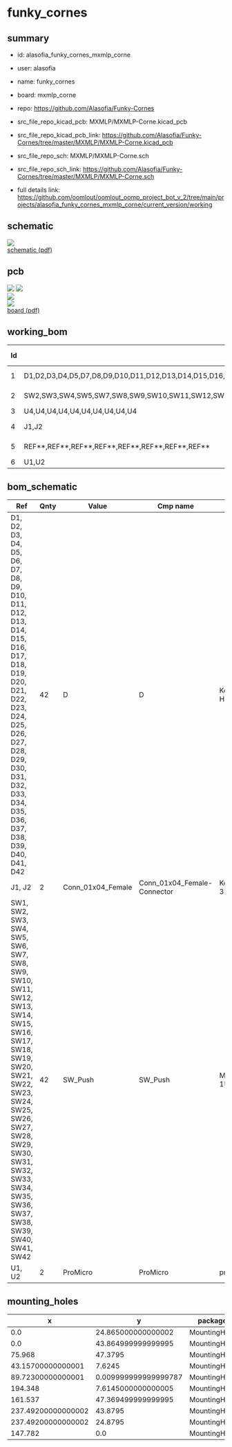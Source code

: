 # funky_cornes
 
## summary 
* id: alasofia_funky_cornes_mxmlp_corne
* user: alasofia
* name: funky_cornes
* board: mxmlp_corne
* repo: https://github.com/Alasofia/Funky-Cornes
* src_file_repo_kicad_pcb: MXMLP/MXMLP-Corne.kicad_pcb
* src_file_repo_kicad_pcb_link: https://github.com/Alasofia/Funky-Cornes/tree/master/MXMLP/MXMLP-Corne.kicad_pcb


* src_file_repo_sch: MXMLP/MXMLP-Corne.sch
* src_file_repo_sch_link: https://github.com/Alasofia/Funky-Cornes/tree/master/MXMLP/MXMLP-Corne.sch
* full details link: https://github.com/oomlout/oomlout_oomp_project_bot_v_2/tree/main/projects/alasofia_funky_cornes_mxmlp_corne/current_version/working  

## schematic  
![](working_schematic_600.png)  
[schematic (pdf)](working_schematic.pdf)  

## pcb  
![](working_3d_600.png) 
![](working_3d_front_600.png)  
![](working_3d_back_600.png)  
![](working_600.png)  
[board (pdf)](working.pdf)  

## working_bom
| Id | Designator | Footprint | Quantity | Designation | Supplier and ref |  | None | 
| --- | --- | --- | --- | --- | --- | --- | --- | 
| 1 | D1,D2,D3,D4,D5,D7,D8,D9,D10,D11,D12,D13,D14,D15,D16,D17,D18,D19,D20,D21,D23,D24,D25,D27,D29,D30,D31,D32,D33,D34,D35,D36,D37,D38,D39,D40,D41,D42,D22,D6,D28,D26 | Diode-Hybrid-Back | 42 | D |  |  | [''] | 
| 2 | SW2,SW3,SW4,SW5,SW7,SW8,SW9,SW10,SW11,SW12,SW13,SW14,SW15,SW16,SW17,SW18,SW19,SW20,SW21,SW42,SW37,SW38,SW39,SW40,SW41,SW25,SW26,SW28,SW24,SW29,SW35,SW36,SW22,SW23,SW30,SW31,SW32,SW33,SW34,SW1,SW6,SW27 | MXMountLP-1U | 42 | SW_Push |  |  | [''] | 
| 3 | U4,U4,U4,U4,U4,U4,U4,U4,U4,U4 | MountingHole | 10 | HOLE |  |  | [''] | 
| 4 | J1,J2 | TRRS-PJ-320A | 2 | Conn_01x04_Female |  |  | [''] | 
| 5 | REF**,REF**,REF**,REF**,REF**,REF**,REF**,REF** | breakaway-mousebites | 8 | breakaway-mousebites |  |  | [''] | 
| 6 | U1,U2 | ProMicro | 2 | ProMicro |  |  | [''] | 


## bom_schematic
| Ref | Qnty | Value | Cmp name | Footprint | Description | Vendor | DNP | 
| --- | --- | --- | --- | --- | --- | --- | --- | 
| D1, D2, D3, D4, D5, D6, D7, D8, D9, D10, D11, D12, D13, D14, D15, D16, D17, D18, D19, D20, D21, D22, D23, D24, D25, D26, D27, D28, D29, D30, D31, D32, D33, D34, D35, D36, D37, D38, D39, D40, D41, D42 | 42 | D | D | Keebio-Parts:Diode-Hybrid-Back | Diode |  |  | 
| J1, J2 | 2 | Conn_01x04_Female | Conn_01x04_Female-Connector | Keebio-Parts:TRRS-PJ-320A |  |  |  | 
| SW1, SW2, SW3, SW4, SW5, SW6, SW7, SW8, SW9, SW10, SW11, SW12, SW13, SW14, SW15, SW16, SW17, SW18, SW19, SW20, SW21, SW22, SW23, SW24, SW25, SW26, SW27, SW28, SW29, SW30, SW31, SW32, SW33, SW34, SW35, SW36, SW37, SW38, SW39, SW40, SW41, SW42 | 42 | SW_Push | SW_Push | MXMountLP:MXMountLP-1U | Push button switch, generic, two pins |  |  | 
| U1, U2 | 2 | ProMicro | ProMicro | promicro:ProMicro |  |  |  | 


## mounting_holes
| x | y | package | value | ref | size | 
| --- | --- | --- | --- | --- | --- | 
| 0.0 | 24.865000000000002 | MountingHole | HOLE | U4 | m3 | 
| 0.0 | 43.864999999999995 | MountingHole | HOLE | U4 | m3 | 
| 75.968 | 47.3795 | MountingHole | HOLE | U4 | m3 | 
| 43.15700000000001 | 7.6245 | MountingHole | HOLE | U4 | m3 | 
| 89.72300000000001 | 0.009999999999999787 | MountingHole | HOLE | U4 | m3 | 
| 194.348 | 7.6145000000000005 | MountingHole | HOLE | U4 | m3 | 
| 161.537 | 47.369499999999995 | MountingHole | HOLE | U4 | m3 | 
| 237.49200000000002 | 43.8795 | MountingHole | HOLE | U4 | m3 | 
| 237.49200000000002 | 24.8795 | MountingHole | HOLE | U4 | m3 | 
| 147.782 | 0.0 | MountingHole | HOLE | U4 | m3 | 


